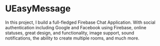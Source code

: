 # UEasyMessage
In this project, I build a full-fledged Firebase Chat Application. With social authentication including Google and Facebook using Firebase, online statuses, great design, and functionality, image support, sound notifications, the ability to create multiple rooms, and much more. 
